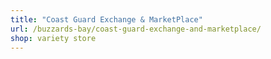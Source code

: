 ```yaml
---
title: "Coast Guard Exchange & MarketPlace"
url: /buzzards-bay/coast-guard-exchange-and-marketplace/
shop: variety store
---
```

